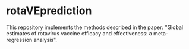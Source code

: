 # rotaVEprediction
This repository implements the methods described in the paper: "Global estimates of rotavirus vaccine efficacy and effectiveness: a meta-regression analysis".
